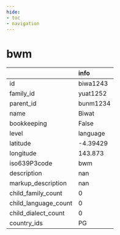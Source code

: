 ```yaml
---
hide:
- toc
- navigation
---
```

# bwm
|                      | info     |
|:---------------------|:---------|
| id                   | biwa1243 |
| family_id            | yuat1252 |
| parent_id            | bunm1234 |
| name                 | Biwat    |
| bookkeeping          | False    |
| level                | language |
| latitude             | -4.39429 |
| longitude            | 143.873  |
| iso639P3code         | bwm      |
| description          | nan      |
| markup_description   | nan      |
| child_family_count   | 0        |
| child_language_count | 0        |
| child_dialect_count  | 0        |
| country_ids          | PG       |